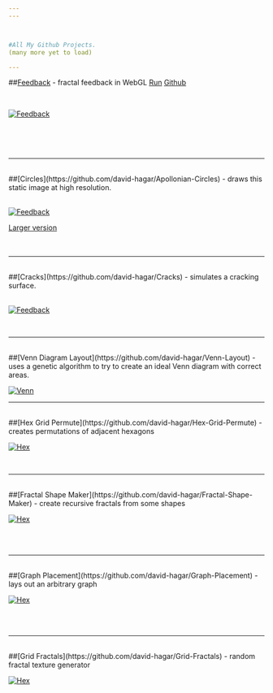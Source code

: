 ```yaml
---
---



#All My Github Projects.
(many more yet to load)

---
```


##[Feedback](http://david-hagar.github.io/Fractal-Feedback/) - fractal feedback in WebGL 
[Run](http://david-hagar.github.io/Fractal-Feedback/) [Github](https://github.com/david-hagar/Fractal-Feedback)

<br>

[![Feedback]( images/feedback.png )](http://david-hagar.github.io/Fractal-Feedback/)

<br><br><br>

---
<br>
##[Circles](https://github.com/david-hagar/Apollonian-Circles) - draws this static image at high resolution.
<br><br>

[![Feedback]( images/apollonian.png )](https://github.com/david-hagar/Apollonian-Circles)


[Larger version](https://raw.github.com/david-hagar/Apollonian-Circles/master/circles-screens/screen0.png)
<br><br><br>

---
<br>
##[Cracks](https://github.com/david-hagar/Cracks) - simulates a cracking surface.
<br><br>

[![Feedback]( images/cracks.png )](https://github.com/david-hagar/Cracks)

<br>

---

<br>
##[Venn Diagram Layout](https://github.com/david-hagar/Venn-Layout) - uses a genetic algorithm to try to create an ideal Venn diagram with correct areas.

[![Venn]( images/venn.png )](https://github.com/david-hagar/Venn-Layout)

---

<br>
##[Hex Grid Permute](https://github.com/david-hagar/Hex-Grid-Permute) - creates permutations of adjacent hexagons
<br>

[![Hex]( images/hex.png )](https://github.com/david-hagar/Venn-Layout)

<br>


---

<br>
##[Fractal Shape Maker](https://github.com/david-hagar/Fractal-Shape-Maker) - create recursive fractals from some shapes
<br>

[![Hex]( images/fsm.png )](https://github.com/david-hagar/Fractal-Shape-Maker)


<br>
<br>




---

<br>
##[Graph Placement](https://github.com/david-hagar/Graph-Placement) - lays out an arbitrary graph
<br>

[![Hex]( images/graph-placement.png )](https://github.com/david-hagar/Graph-Placement)


<br>
<br>


---

<br>
##[Grid Fractals](https://github.com/david-hagar/Grid-Fractals) - random fractal texture generator
<br>

[![Hex]( images/grid-fractal.png )](https://github.com/david-hagar/Grid-Fractals)


<br>
<br>
<br>
<br>
<br>
<br>






